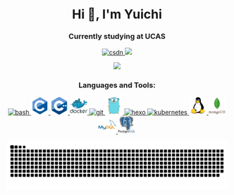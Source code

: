 <h1 align="center">Hi 👋, I'm Yuichi</h1>
<h3 align="center">Currently studying at UCAS </h3>

<p align="center">
    <a href="https://blog.csdn.net/Qudoudou2020">
        <img alt="csdn"
            src="https://img.shields.io/badge/CSDN-red" />
    </a>
    <a href="https://yuichi.top/">
        <img
            src="https://img.shields.io/badge/my%2520webside-blue" />
    </a>
</p>


<p align="center">
  <a href="https://count.getloli.com/"><img src="https://count.getloli.com/get/@:Yuichi1001?theme=asoul"></a>
</p>


<h3 align="center">Languages and Tools:</h3>
<p align="center"> 
    <a href="https://www.gnu.org/software/bash/" target="_blank"> <img src="https://www.vectorlogo.zone/logos/gnu_bash/gnu_bash-icon.svg" alt="bash" width="40" height="40"/> </a> 
    <a href="https://www.cprogramming.com/" target="_blank"> <img src="https://raw.githubusercontent.com/devicons/devicon/master/icons/c/c-original.svg" alt="c" width="40" height="40"/> </a> 
    <a href="https://www.w3schools.com/cpp/" target="_blank"> <img src="https://raw.githubusercontent.com/devicons/devicon/master/icons/cplusplus/cplusplus-original.svg" alt="cplusplus" width="40" height="40"/> </a> 
    <a href="https://www.docker.com/" target="_blank"> <img src="https://raw.githubusercontent.com/devicons/devicon/master/icons/docker/docker-original-wordmark.svg" alt="docker" width="40" height="40"/> </a> 
    <a href="https://git-scm.com/" target="_blank"> <img src="https://www.vectorlogo.zone/logos/git-scm/git-scm-icon.svg" alt="git" width="40" height="40"/> </a> 
    <a href="https://golang.org" target="_blank"> <img src="https://raw.githubusercontent.com/devicons/devicon/master/icons/go/go-original.svg" alt="go" width="40" height="40"/> </a> 
    <a href="hexo.io/" target="_blank"> <img src="https://www.vectorlogo.zone/logos/hexoio/hexoio-icon.svg" alt="hexo" width="40" height="40"/> </a> 
    <a href="https://kubernetes.io" target="_blank"> <img src="https://www.vectorlogo.zone/logos/kubernetes/kubernetes-icon.svg" alt="kubernetes" width="40" height="40"/> </a>
    <a href="https://www.linux.org/" target="_blank"> <img src="https://raw.githubusercontent.com/devicons/devicon/master/icons/linux/linux-original.svg" alt="linux" width="40" height="40"/> </a> 
    <a href="https://www.mongodb.com/" target="_blank"> <img src="https://raw.githubusercontent.com/devicons/devicon/master/icons/mongodb/mongodb-original-wordmark.svg" alt="mongodb" width="40" height="40"/> </a> 
    <a href="https://www.mysql.com/" target="_blank"> <img src="https://raw.githubusercontent.com/devicons/devicon/master/icons/mysql/mysql-original-wordmark.svg" alt="mysql" width="40" height="40"/> </a> 
    <a href="https://www.postgresql.org" target="_blank"> <img src="https://raw.githubusercontent.com/devicons/devicon/master/icons/postgresql/postgresql-original-wordmark.svg" alt="postgresql" width="40" height="40"/> </a> 
</p>


<picture>
  <source media="(prefers-color-scheme: dark)" srcset="https://raw.githubusercontent.com/Yuichi1001/Yuichi1001/output/github-contribution-grid-snake-dark.svg">
  <source media="(prefers-color-scheme: light)" srcset="https://raw.githubusercontent.com/Yuichi1001/Yuichi1001/output/github-contribution-grid-snake.svg">
  <img alt="github contribution grid snake animation" src="https://raw.githubusercontent.com/Yuichi1001/Yuichi1001/output/github-contribution-grid-snake.svg">
</picture>
